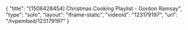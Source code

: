 {
    "title": "[1508428454] Christmas Cooking Playlist - Gordon Ramsay",
    "type": "solo",
    "layout": "iframe-static",
    "videoId": "123179197",
    "url": "\/tvpembed\/123179197"
}